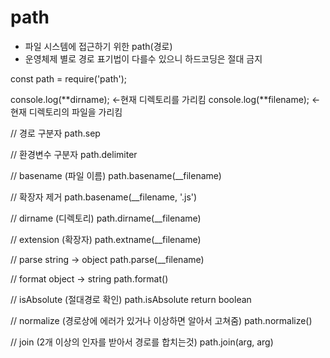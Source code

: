 # path

- 파일 시스템에 접근하기 위한 path(경로)
- 운영체제 별로 경로 표기법이 다를수 있으니 하드코딩은 절대 금지

const path = require('path');

console.log(**dirname); <-현재 디렉토리를 가리킴
console.log(**filename); <- 현재 디렉토리의 파일을 가리킴

// 경로 구분자
path.sep

// 환경변수 구분자
path.delimiter

// basename (파일 이름)
path.basename(\_\_filename)

// 확장자 제거
path.basename(\_\_filename, '.js')

// dirname (디렉토리)
path.dirname(\_\_filename)

// extension (확장자)
path.extname(\_\_filename)

// parse string -> object
path.parse(\_\_filename)

// format object -> string
path.format()

// isAbsolute (절대경로 확인)
path.isAbsolute
return boolean

// normalize (경로상에 에러가 있거나 이상하면 알아서 고쳐줌)
path.normalize()

// join (2개 이상의 인자를 받아서 경로를 합치는것)
path.join(arg, arg)
